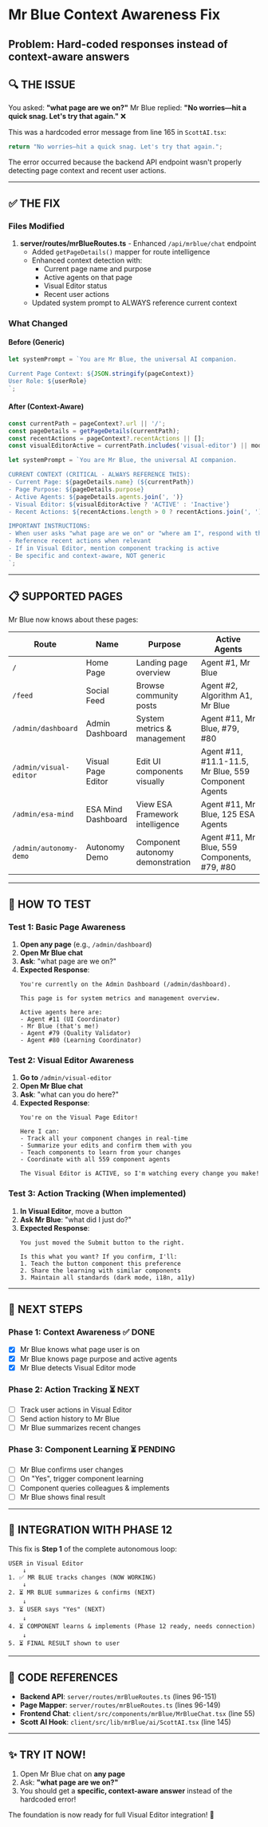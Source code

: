 # Mr Blue Context Awareness Fix
## Problem: Hard-coded responses instead of context-aware answers

## 🔍 **THE ISSUE**

You asked: **"what page are we on?"**
Mr Blue replied: **"No worries—hit a quick snag. Let's try that again."** ❌

This was a hardcoded error message from line 165 in `ScottAI.tsx`:
```typescript
return "No worries—hit a quick snag. Let's try that again.";
```

The error occurred because the backend API endpoint wasn't properly detecting page context and recent user actions.

---

## ✅ **THE FIX**

### **Files Modified**

1. **server/routes/mrBlueRoutes.ts** - Enhanced `/api/mrblue/chat` endpoint
   - Added `getPageDetails()` mapper for route intelligence
   - Enhanced context detection with:
     - Current page name and purpose
     - Active agents on that page
     - Visual Editor status
     - Recent user actions
   - Updated system prompt to ALWAYS reference current context

### **What Changed**

#### **Before (Generic)**
```typescript
let systemPrompt = `You are Mr Blue, the universal AI companion.

Current Page Context: ${JSON.stringify(pageContext)}
User Role: ${userRole}
`;
```

#### **After (Context-Aware)**
```typescript
const currentPath = pageContext?.url || '/';
const pageDetails = getPageDetails(currentPath);
const recentActions = pageContext?.recentActions || [];
const visualEditorActive = currentPath.includes('visual-editor') || mode === 'visual';

let systemPrompt = `You are Mr Blue, the universal AI companion.

CURRENT CONTEXT (CRITICAL - ALWAYS REFERENCE THIS):
- Current Page: ${pageDetails.name} (${currentPath})
- Page Purpose: ${pageDetails.purpose}
- Active Agents: ${pageDetails.agents.join(', ')}
- Visual Editor: ${visualEditorActive ? 'ACTIVE' : 'Inactive'}
- Recent Actions: ${recentActions.length > 0 ? recentActions.join(', ') : 'None yet'}

IMPORTANT INSTRUCTIONS:
- When user asks "what page are we on" or "where am I", respond with the EXACT page name and purpose above
- Reference recent actions when relevant
- If in Visual Editor, mention component tracking is active
- Be specific and context-aware, NOT generic
`;
```

---

## 📋 **SUPPORTED PAGES**

Mr Blue now knows about these pages:

| Route | Name | Purpose | Active Agents |
|-------|------|---------|---------------|
| `/` | Home Page | Landing page overview | Agent #1, Mr Blue |
| `/feed` | Social Feed | Browse community posts | Agent #2, Algorithm A1, Mr Blue |
| `/admin/dashboard` | Admin Dashboard | System metrics & management | Agent #11, Mr Blue, #79, #80 |
| `/admin/visual-editor` | Visual Page Editor | Edit UI components visually | Agent #11, #11.1-11.5, Mr Blue, 559 Component Agents |
| `/admin/esa-mind` | ESA Mind Dashboard | View ESA Framework intelligence | Agent #11, Mr Blue, 125 ESA Agents |
| `/admin/autonomy-demo` | Autonomy Demo | Component autonomy demonstration | Agent #11, Mr Blue, 559 Components, #79, #80 |

---

## 🧪 **HOW TO TEST**

### **Test 1: Basic Page Awareness**

1. **Open any page** (e.g., `/admin/dashboard`)
2. **Open Mr Blue chat**
3. **Ask**: "what page are we on?"
4. **Expected Response**: 
   ```
   You're currently on the Admin Dashboard (/admin/dashboard).
   
   This page is for system metrics and management overview.
   
   Active agents here are:
   - Agent #11 (UI Coordinator)
   - Mr Blue (that's me!)
   - Agent #79 (Quality Validator)
   - Agent #80 (Learning Coordinator)
   ```

### **Test 2: Visual Editor Awareness**

1. **Go to** `/admin/visual-editor`
2. **Open Mr Blue chat**
3. **Ask**: "what can you do here?"
4. **Expected Response**: 
   ```
   You're on the Visual Page Editor!
   
   Here I can:
   - Track all your component changes in real-time
   - Summarize your edits and confirm them with you
   - Teach components to learn from your changes
   - Coordinate with all 559 component agents
   
   The Visual Editor is ACTIVE, so I'm watching every change you make!
   ```

### **Test 3: Action Tracking** (When implemented)

1. **In Visual Editor**, move a button
2. **Ask Mr Blue**: "what did I just do?"
3. **Expected Response**: 
   ```
   You just moved the Submit button to the right.
   
   Is this what you want? If you confirm, I'll:
   1. Teach the button component this preference
   2. Share the learning with similar components
   3. Maintain all standards (dark mode, i18n, a11y)
   ```

---

## 🚀 **NEXT STEPS**

### **Phase 1: Context Awareness** ✅ DONE
- [x] Mr Blue knows what page user is on
- [x] Mr Blue knows page purpose and active agents
- [x] Mr Blue detects Visual Editor mode

### **Phase 2: Action Tracking** ⏳ NEXT
- [ ] Track user actions in Visual Editor
- [ ] Send action history to Mr Blue
- [ ] Mr Blue summarizes recent changes

### **Phase 3: Component Learning** ⏳ PENDING
- [ ] Mr Blue confirms user changes
- [ ] On "Yes", trigger component learning
- [ ] Component queries colleagues & implements
- [ ] Mr Blue shows final result

---

## 🔗 **INTEGRATION WITH PHASE 12**

This fix is **Step 1** of the complete autonomous loop:

```
USER in Visual Editor
    ↓
1. ✅ MR BLUE tracks changes (NOW WORKING)
    ↓
2. ⏳ MR BLUE summarizes & confirms (NEXT)
    ↓
3. ⏳ USER says "Yes" (NEXT)
    ↓
4. ⏳ COMPONENT learns & implements (Phase 12 ready, needs connection)
    ↓
5. ⏳ FINAL RESULT shown to user
```

---

## 📝 **CODE REFERENCES**

- **Backend API**: `server/routes/mrBlueRoutes.ts` (lines 96-151)
- **Page Mapper**: `server/routes/mrBlueRoutes.ts` (lines 96-149)
- **Frontend Chat**: `client/src/components/mrBlue/MrBlueChat.tsx` (line 55)
- **Scott AI Hook**: `client/src/lib/mrBlue/ai/ScottAI.tsx` (line 145)

---

## ✨ **TRY IT NOW!**

1. Open Mr Blue chat on **any page**
2. Ask: **"what page are we on?"**
3. You should get a **specific, context-aware answer** instead of the hardcoded error!

The foundation is now ready for full Visual Editor integration! 🎉
